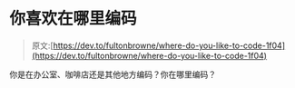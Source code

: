 # 你喜欢在哪里编码

> 原文:[https://dev.to/fultonbrowne/where-do-you-like-to-code-1f04](https://dev.to/fultonbrowne/where-do-you-like-to-code-1f04)

你是在办公室、咖啡店还是其他地方编码？你在哪里编码？